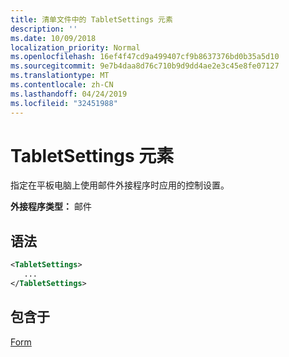 ```yaml
---
title: 清单文件中的 TabletSettings 元素
description: ''
ms.date: 10/09/2018
localization_priority: Normal
ms.openlocfilehash: 16ef4f47cd9a499407cf9b8637376bd0b35a5d10
ms.sourcegitcommit: 9e7b4daa8d76c710b9d9dd4ae2e3c45e8fe07127
ms.translationtype: MT
ms.contentlocale: zh-CN
ms.lasthandoff: 04/24/2019
ms.locfileid: "32451988"
---
```

# <a name="tabletsettings-element"></a>TabletSettings 元素

指定在平板电脑上使用邮件外接程序时应用的控制设置。

**外接程序类型：** 邮件

## <a name="syntax"></a>语法

```XML
<TabletSettings>
   ...
</TabletSettings>
```

## <a name="contained-in"></a>包含于

[Form](form.md)

